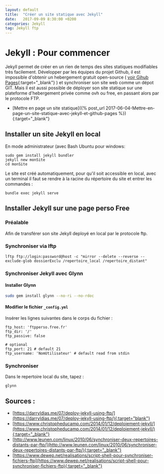 ```yaml
---
layout: default
title:  "Créer un site statique avec Jekyll"
date:   2017-09-09 8:30:00 +0200
categories: Jekyll 
tag: Jekyll ftp 
---
```


# Jekyll : Pour commencer

Jekyll permet de créer en un rien de temps des sites statiques modifiables très facilement.
Développer par les équipes du projet Github, il est impossible d'obtenir un hebergement gratuit open-source (  [voir Gihub Pages](https://pages.github.com/){:target="_blank"} ) et synchroniser son site web comme un dépot GIT. 
Mais il est aussi possible de déployer son site statique sur une plateforme d'hebergement privée comme ovh ou free, en passant alors par le protocole FTP.

+ [Mettre en page un site statique]({% post_url 2017-06-04-Mettre-en-page-un-site-statique-avec-jekyll-et-github-pages %}){:target="_blank"}

## Installer un site Jekyll en local 
En mode administrateur (avec Bash Ubuntu pour windows: 
```
sudo gem install jekyll bundler
jekyll new monSite
cd monSite

```
Le site est créé automatiquement, pour qu'il soit accessible en local, avec un terminal il faut se rendre à la racine du répertoire du site et entrer les commandes : 
```
bundle exec jekyll serve
```


## Installer Jekyll sur une page perso Free

### Préalable 
Afin de transférer son site Jekyll deployé en local par le protocole ftp.


### Synchroniser via lftp

```
lftp ftp://login:password@host -c "mirror --delete --reverse --exclude-glob dossierExclu /repertoire_local /repertoire_distant"
```

### Synchroniser Jekyll avec Glynn
#### Installer Glynn
```BASH
sudo gem install glynn --no-ri --no-rdoc
```
#### Modifier le fichier `_config.yml`
Insérer les lignes suivantes dans le corps du fichier : 
```
ftp_host: 'ftpperso.free.fr'  
ftp_dir: '/'  
ftp_passive: false

# optional
ftp_port: 21 # default 21  
ftp_username: 'NomUtilisateur' # default read from stdin
```
### Synchroniser
Dans le repertoire local du site, tapez :
```
glynn
```

## Sources :
+ [https://darryldias.me/07/deploy-jekyll-using-ftp/](https://darryldias.me/07/deploy-jekyll-using-ftp/){:target="blank"}
+ [https://www.christopheducamp.com/2014/01/12/deploiement-jekyll/](https://www.christopheducamp.com/2014/01/12/deploiement-jekyll/){:target="_blank"}
+ [http://www.leunen.com/linux/2010/06/synchroniser-deux-repertoires-distants-par-ftp/](http://www.leunen.com/linux/2010/06/synchroniser-deux-repertoires-distants-par-ftp/){:target="_blank"}
+ [https://www.dewep.net/realisations/script-shell-pour-synchroniser-fichiers-ftp](https://www.dewep.net/realisations/script-shell-pour-synchroniser-fichiers-ftp){:target="_blank"}

